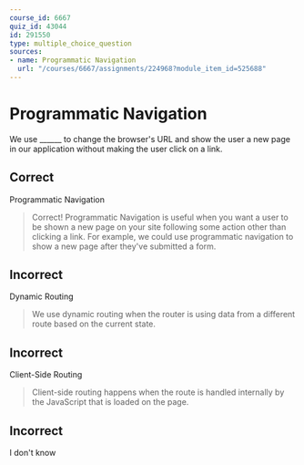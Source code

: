 ```yaml
---
course_id: 6667
quiz_id: 43044
id: 291550
type: multiple_choice_question
sources:
- name: Programmatic Navigation
  url: "/courses/6667/assignments/224968?module_item_id=525688"
---
```


# Programmatic Navigation

We use \_\_\_\_\_\_ to change the browser's URL and show the user a new page in
our application without making the user click on a link.

## Correct

Programmatic Navigation

> Correct! Programmatic Navigation is useful when you want a user to be shown a
> new page on your site following some action other than clicking a link. For
> example, we could use programmatic navigation to show a new page after they've
> submitted a form.

## Incorrect

Dynamic Routing

> We use dynamic routing when the router is using data from a different route
> based on the current state.

## Incorrect

Client-Side Routing

> Client-side routing happens when the route is handled internally by the
> JavaScript that is loaded on the page.

## Incorrect

I don't know
